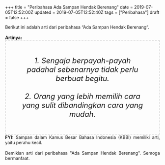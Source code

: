 +++
title = "Peribahasa Ada Sampan Hendak Berenang"
date = 2019-07-05T12:52:00Z
updated = 2019-07-05T12:52:40Z
tags = ["Peribahasa"]
draft = false
+++

<div dir="ltr" style="text-align: left;" trbidi="on"><div style="text-align: justify;">Berikut ini adalah arti dari peribahasa “Ada Sampan Hendak Berenang”.</div><br /><div style="text-align: justify;"><b>Artinya:</b></div><div style="border: 2px dashed #ddd; font-size: 24px; height: auto; margin: 0 auto; padding: 50px; text-align: center; width: auto;"><i>1. Sengaja berpayah-payah padahal sebenarnya tidak perlu berbuat begitu.<br /><br />2. Orang yang lebih memilih cara yang sulit dibandingkan cara yang mudah.</i></div><div style="text-align: justify;"><b>FYI:</b> Sampan dalam Kamus Besar Bahasa Indonesia (KBBI) memiliki arti, yaitu perahu kecil.<br /><br /></div><div style="text-align: justify;">Demikian arti dari peribahasa "Ada Sampan Hendak Berenang". Semoga bermanfaat.</div></div>
